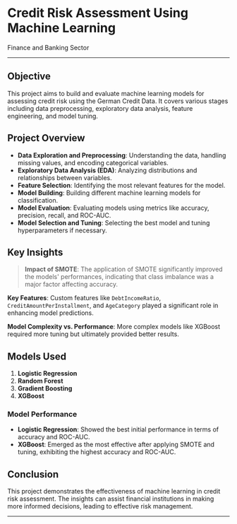 # Credit Risk Assessment Using Machine Learning
 Finance and Banking Sector

---

## Objective 

This project aims to build and evaluate machine learning models for assessing credit risk using the German Credit Data. It covers various stages including data preprocessing, exploratory data analysis, feature engineering, and model tuning.

## Project Overview

- **Data Exploration and Preprocessing**: Understanding the data, handling missing values, and encoding categorical variables.
- **Exploratory Data Analysis (EDA)**: Analyzing distributions and relationships between variables.
- **Feature Selection**: Identifying the most relevant features for the model.
- **Model Building**: Building different machine learning models for classification.
- **Model Evaluation**: Evaluating models using metrics like accuracy, precision, recall, and ROC-AUC.
- **Model Selection and Tuning**: Selecting the best model and tuning hyperparameters if necessary.

## Key Insights

> **Impact of SMOTE**: The application of SMOTE significantly improved the models' performances, indicating that class imbalance was a major factor affecting accuracy.

**Key Features**: Custom features like `DebtIncomeRatio`, `CreditAmountPerInstallment`, and `AgeCategory` played a significant role in enhancing model predictions.

**Model Complexity vs. Performance**: More complex models like XGBoost required more tuning but ultimately provided better results.

## Models Used

1. **Logistic Regression**
2. **Random Forest**
3. **Gradient Boosting**
4. **XGBoost**

### Model Performance

- **Logistic Regression**: Showed the best initial performance in terms of accuracy and ROC-AUC.
- **XGBoost**: Emerged as the most effective after applying SMOTE and tuning, exhibiting the highest accuracy and ROC-AUC.

## Conclusion

This project demonstrates the effectiveness of machine learning in credit risk assessment. The insights can assist financial institutions in making more informed decisions, leading to effective risk management.

---
